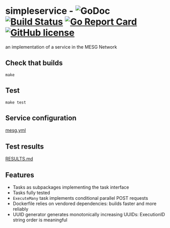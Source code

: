 # simpleservice - ![GoDoc](https://godoc.org/github.com/marianogappa/simpleservice?status.svg) [![Build Status](https://img.shields.io/travis/marianogappa/simpleservice.svg)](https://travis-ci.org/marianogappa/simpleservice)  [![Go Report Card](https://goreportcard.com/badge/github.com/marianogappa/simpleservice?style=flat-square)](https://goreportcard.com/report/github.com/marianogappa/simpleservice) [![GitHub license](https://img.shields.io/badge/license-MIT-blue.svg)](https://raw.githubusercontent.com/marianogappa/simpleservice/master/LICENSE)

an implementation of a service in the MESG Network

## Check that builds

```
make
```

## Test

```
make test
```

## Service configuration

[mesg.yml](mesg.yml)

## Test results

[RESULTS.md](RESULTS.md)

## Features

- Tasks as subpackages implementing the task interface
- Tasks fully tested
- `ExecuteMany` task implements conditional parallel POST requests
- Dockerfile relies on vendored dependencies: builds faster and more reliably
- UUID generator generates monotonically increasing UUIDs: ExecutionID string order is meaningful
